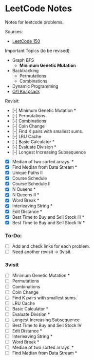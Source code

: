 # LeetCode Notes

Notes for leetcode problems.

Sources:

- [LeetCode 150](https://leetcode.com/studyplan/top-interview-150/)

Important Topics (to be revised):

- Graph BFS
  - **Minimum Genetic Mutation**
- Backtracking
  - Permutations
  - Combinations
- Dynamic Programming
- [O/1 Knapsack](https://www.geeksforgeeks.org/0-1-knapsack-problem-dp-10/)

Revisit:

- [-] Minimum Genetic Mutation \*
- [-] Permutations
- [-] Combinations
- [-] Coin Change
- [-] Find K pairs with smallest sums.
- [-] LRU Cache
- [-] Basic Calculator \*
- [-] Evaluate Division \*
- [-] Longest Increasing Subsequence
- [x] Median of two sorted arrays. \*
- [x] Find Median from Data Stream \*
- [x] Unique Paths II
- [x] Course Schedule
- [x] Course Schedule II
- [x] N Queens \*
- [x] N Queens II \*
- [x] Word Break \*
- [x] Interleaving String \*
- [x] Edit Distance \*
- [x] Best Time to Buy and Sell Stock III \*
- [x] Best Time to Buy and Sell Stock IV \*

### To-Do:

- [ ] Add and check links for each problem.
- [ ] Need another revisit -> 3visit.

### 3visit

- [ ] Minimum Genetic Mutation \*
- [ ] Permutations
- [ ] Combinations
- [ ] Coin Change
- [ ] Find K pairs with smallest sums.
- [ ] LRU Cache
- [ ] Basic Calculator \*
- [ ] Evaluate Division \*
- [ ] Longest Increasing Subsequence
- [ ] Best Time to Buy and Sell Stock IV
- [ ] Edit Distance \*
- [ ] Interleaving String \*
- [ ] Word Break \*
- [ ] Median of two sorted arrays. \*
- [ ] Find Median from Data Stream \*
